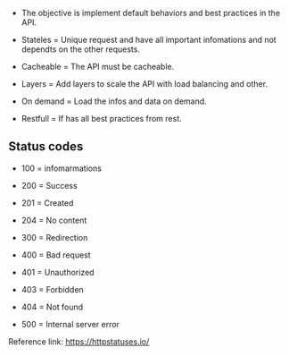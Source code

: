 - The objective is implement default behaviors and best practices in the API.
- Stateles = Unique request and have all important infomations and not dependts on the other requests.
- Cacheable = The API must be cacheable.
- Layers = Add layers to scale the API with load balancing and other.
- On demand = Load the infos and data on demand.

- Restfull = If has all best practices from rest.

## Status codes

- 100 = infomarmations
- 200 = Success
- 201 = Created
- 204 = No content

- 300 = Redirection

- 400 = Bad request
- 401 = Unauthorized
- 403 = Forbidden
- 404 = Not found

- 500 = Internal server error

Reference link: https://httpstatuses.io/
